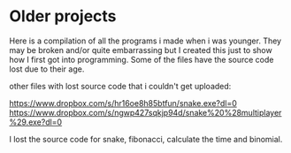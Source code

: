 # Older projects
Here is a compilation of all the programs i made when i was younger. They may be broken and/or quite embarrassing but I created this just to show how I first got into programming. Some of the files have the source code lost due to their age. 

other files with lost source code that i couldn't get uploaded:

https://www.dropbox.com/s/hr16oe8h85btfun/snake.exe?dl=0
https://www.dropbox.com/s/ngwp427sqkjp94d/snake%20%28multiplayer%29.exe?dl=0

I lost the source code for snake, fibonacci, calculate the time and binomial. 
